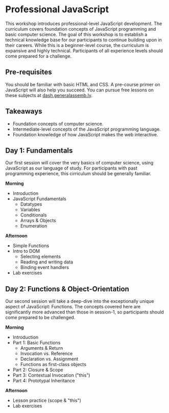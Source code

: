 # Professional JavaScript

This workshop introduces professional-level JavaScript development. The curriculum covers foundation concepts of JavaScript programming and basic computer science. The goal of this workshop is to establish a technical knowledge base for our participants to continue building upon in their careers. While this is a beginner-level course, the curriculum is expansive and highly technical. Participants of all experience levels should come prepared for a challenge.

## Pre-requisites

You should be familiar with basic HTML and CSS. A pre-course primer on JavaScript will also help you succeed. You can pursue free lessons on these subjects at [dash.generalassemb.ly](http://dash.generalassemb.ly).

## Takeaways
- Foundation concepts of computer science.
- Intermediate-level concepts of the JavaScript programming language.
- Foundation knowledge of how JavaScript makes the web interactive.

## Day 1: Fundamentals

Our first session will cover the very basics of computer science, using JavaScript as our language of study. For participants with past programming experience, this cirriculum should be generally familiar.

**Morning**

 - Introduction
 - JavaScript Fundamentals
   - Datatypes
   - Variables
   - Conditionals
   - Arrays & Objects
   - Enumeration

**Afternoon**

 - Simple Functions
 - Intro to DOM
   - Selecting elements
   - Reading and writing data
   - Binding event handlers
 - Lab exercises

## Day 2: Functions & Object-Orientation

Our second session will take a deep-dive into the exceptionally unique aspect of JavaScript: Functions. The concepts covered here are significantly more advanced than those in session-1, so participants should come prepared to be challenged.

**Morning**

 - Introduction
 - Part 1: Basic Functions
   - Arguments & Return
   - Invocation vs. Reference
   - Declaration vs. Assignment
   - Functions as first-class objects
 - Part 2: Closure & Scope
 - Part 3: Contextual Invocation ("this")
 - Part 4: Prototypal Inheritance

**Afternoon**

 - Lesson practice (scope & "this")
 - Lab exercises
